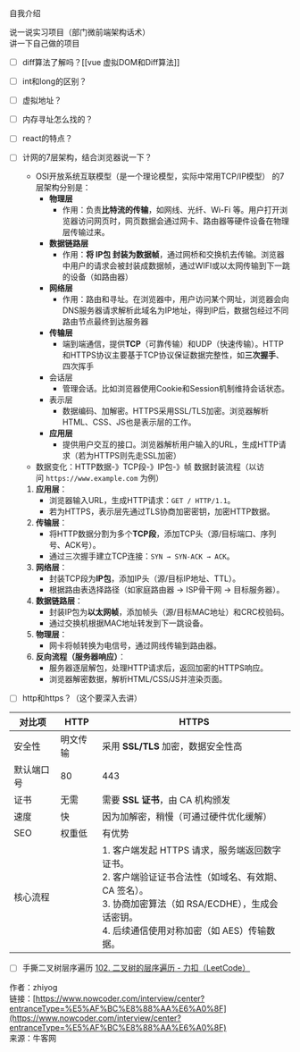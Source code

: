 自我介绍  
  
说一说实习项目（部门微前端架构话术）  
讲一下自己做的项目  
- [ ] diff算法了解吗？[[vue 虚拟DOM和Diff算法]]
- [ ] int和long的区别？  
- [ ] 虚拟地址？  
- [ ] 内存寻址怎么找的？  
- [ ] react的特点？  
- [ ] 计网的7层架构，结合浏览器说一下？  
	- OSI开放系统互联模型（是一个理论模型，实际中常用TCP/IP模型） 的7层架构分别是：
		- **物理层**
			- 作用：负责**比特流的传输**，如网线、光纤、Wi-Fi 等。用户打开浏览器访问网页时，网页数据会通过网卡、路由器等硬件设备在物理层传输过来。
		- **数据链路层**
			- 作用：**将 IP包 封装为数据帧**，通过网桥和交换机去传输。浏览器中用户的请求会被封装成数据帧，通过WIFI或以太网传输到下一跳的设备（如路由器）
		- **网络层**
			- 作用：路由和寻址。在浏览器中，用户访问某个网址，浏览器会向DNS服务器请求解析此域名为IP地址，得到IP后，数据包经过不同路由节点最终到达服务器
		- **传输层**
			- 端到端通信，提供**TCP**（可靠传输）和UDP（快速传输）。HTTP和HTTPS协议主要基于TCP协议保证数据完整性，如**三次握手**、四次挥手
		- 会话层
			- 管理会话。比如浏览器使用Cookie和Session机制维持会话状态。
		- 表示层
			- 数据编码、加解密。HTTPS采用SSL/TLS加密。浏览器解析HTML、CSS、JS也是表示层的工作。
		- **应用层**
			- 提供用户交互的接口。浏览器解析用户输入的URL，生成HTTP请求（若为HTTPS则先走SSL加密）
	- 数据变化：HTTP数据-》TCP段-》IP包-》帧
	数据封装流程（以访问 `https://www.example.com` 为例）
	1. **应用层**：
	    - 浏览器输入URL，生成HTTP请求：`GET / HTTP/1.1`。
	    - 若为HTTPS，表示层先通过TLS协商加密密钥，加密HTTP数据。    
	2. **传输层**：
	    - 将HTTP数据分割为多个**TCP段**，添加TCP头（源/目标端口、序列号、ACK号）。
	    - 通过三次握手建立TCP连接：`SYN → SYN-ACK → ACK`。
	3. **网络层**：
	    - 封装TCP段为**IP包**，添加IP头（源/目标IP地址、TTL）。
	    - 根据路由表选择路径（如家庭路由器 → ISP骨干网 → 目标服务器）。
	4. **数据链路层**：
	    - 封装IP包为**以太网帧**，添加帧头（源/目标MAC地址）和CRC校验码。
	    - 通过交换机根据MAC地址转发到下一跳设备。
	5. **物理层**：
	    - 网卡将帧转换为电信号，通过网线传输到路由器。
	6. **反向流程（服务器响应）**：
	    - 服务器逐层解包，处理HTTP请求后，返回加密的HTTPS响应。
	    - 浏览器解密数据，解析HTML/CSS/JS并渲染页面。

- [ ] http和https？（这个要深入去讲）  

| 对比项   | HTTP | HTTPS                                                                                                                        |
| ----- | ---- | ---------------------------------------------------------------------------------------------------------------------------- |
| 安全性   | 明文传输 | 采用 **SSL/TLS** 加密，数据安全性高                                                                                                     |
| 默认端口号 | 80   | 443                                                                                                                          |
| 证书    | 无需   | 需要 **SSL 证书**，由 CA 机构颁发                                                                                                      |
| 速度    | 快    | 因为加解密，稍慢（可通过硬件优化缓解）                                                                                                          |
| SEO   | 权重低  | 有优势                                                                                                                          |
| 核心流程  |      | 1. 客户端发起 HTTPS 请求，服务端返回数字证书。<br>2. 客户端验证证书合法性（如域名、有效期、CA 签名）。<br>3. 协商加密算法（如 RSA/ECDHE），生成会话密钥。<br>4. 后续通信使用对称加密（如 AES）传输数据。 |

- [ ] 手撕二叉树层序遍历
[102. 二叉树的层序遍历 - 力扣（LeetCode）](https://leetcode.cn/problems/binary-tree-level-order-traversal/)



作者：zhiyog  
链接：[https://www.nowcoder.com/interview/center?entranceType=%E5%AF%BC%E8%88%AA%E6%A0%8F](https://www.nowcoder.com/interview/center?entranceType=%E5%AF%BC%E8%88%AA%E6%A0%8F)  
来源：牛客网
